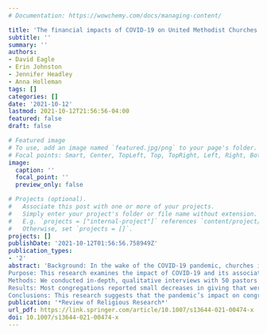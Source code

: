 ```yaml
---
# Documentation: https://wowchemy.com/docs/managing-content/

title: 'The financial impacts of COVID-19 on United Methodist Churches in North Carolina: a qualitative study of pastors’ perspectives and strategies.'
subtitle: ''
summary: ''
authors:
- David Eagle
- Erin Johnston
- Jennifer Headley
- Anna Holleman
tags: []
categories: []
date: '2021-10-12'
lastmod: 2021-10-12T21:56:56-04:00
featured: false
draft: false

# Featured image
# To use, add an image named `featured.jpg/png` to your page's folder.
# Focal points: Smart, Center, TopLeft, Top, TopRight, Left, Right, BottomLeft, Bottom, BottomRight.
image:
  caption: ''
  focal_point: ''
  preview_only: false

# Projects (optional).
#   Associate this post with one or more of your projects.
#   Simply enter your project's folder or file name without extension.
#   E.g. `projects = ["internal-project"]` references `content/project/deep-learning/index.md`.
#   Otherwise, set `projects = []`.
projects: []
publishDate: '2021-10-12T01:56:56.758949Z'
publication_types:
- '2'
abstract: 'Background: In the wake of the COVID-19 pandemic, churches in the United States were forced to stop meeting in person and move to remote forms of worship and congregational life. This shift likely impacted congregational finances, which are primarily driven by individual donations. Initial research has suggested that there is a great deal of heterogeneity in the financial impact on congregations, but there has been scant research examining how pastors and congregations are managing finances during this period.
Purpose: This research examines the impact of COVID-19 and its associated restrictions on congregational finances and the strategies pastors used to adapt their church’s finances to the health restrictions.
Methods: We conducted in-depth, qualitative interviews with 50 pastors in the North Carolina and Western North Carolina Conferences of the United Methodist Church appointed to 70 congregations. Using applied thematic analysis, we analyzed transcripts at both the pastor and congregation-level to identify similarities and differences in financial impact, financial strategies, and pastor experiences during the pandemic.
Results: Most congregations reported small decreases in giving that were offset by federal Paycheck Protection Program (PPP) loans and other grants from the denomination. Some congregations, mostly urban and fairly large, reported significant increases in giving, while several other, predominantly small congregations, reported their church’s finances had been negatively impacted by the pandemic. Even in cases where the net impact of the pandemic was small or non-existent, pastors were forced to adopt a host of new strategies to manage finances. In general, small and large congregations experienced and responded to the financial impact of the pandemic very differently.and Implications.
Conclusions: This research suggests that the pandemic’s impact on congregational finances were more than just on the bottom line. And while most churches weathered the economic challenges without severe impacts, questions remain as to the long-term impact of the pandemic on church finances.'
publication: '*Review of Religious Research*'
url_pdf: https://link.springer.com/article/10.1007/s13644-021-00474-x
doi: 10.1007/s13644-021-00474-x
---
```

